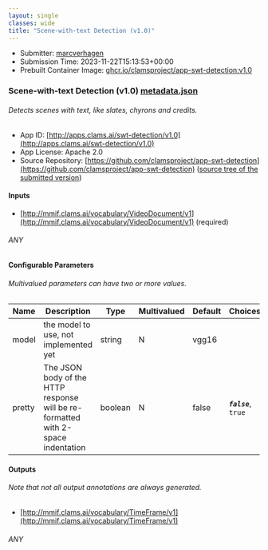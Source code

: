 ```yaml
---
layout: single
classes: wide
title: "Scene-with-text Detection (v1.0)"
---
```

* Submitter: [marcverhagen](https://github.com/marcverhagen)
* Submission Time: 2023-11-22T15:13:53+00:00
* Prebuilt Container Image: [ghcr.io/clamsproject/app-swt-detection:v1.0](https://github.com/clamsproject/app-swt-detection/pkgs/container/app-swt-detection/v1.0)


### Scene-with-text Detection (v1.0) [metadata.json](metadata.json)
###### Detects scenes with text, like slates, chyrons and credits.

* App ID: [http://apps.clams.ai/swt-detection/v1.0](http://apps.clams.ai/swt-detection/v1.0)
* App License: Apache 2.0
* Source Repository: [https://github.com/clamsproject/app-swt-detection](https://github.com/clamsproject/app-swt-detection) ([source tree of the submitted version](https://github.com/clamsproject/app-swt-detection/tree/v1.0))


#### Inputs
* [http://mmif.clams.ai/vocabulary/VideoDocument/v1](http://mmif.clams.ai/vocabulary/VideoDocument/v1) (required)
###### ANY


#### Configurable Parameters
###### Multivalued parameters can have two or more values.

|Name|Description|Type|Multivalued|Default|Choices|
|----|-----------|----|-----------|-------|-------|
|model|the model to use, not implemented yet|string|N|vgg16||
|pretty|The JSON body of the HTTP response will be re-formatted with 2-space indentation|boolean|N|false|**_`false`_**, `true`|


#### Outputs
###### Note that not all output annotations are always generated.
* [http://mmif.clams.ai/vocabulary/TimeFrame/v1](http://mmif.clams.ai/vocabulary/TimeFrame/v1) 
###### ANY
